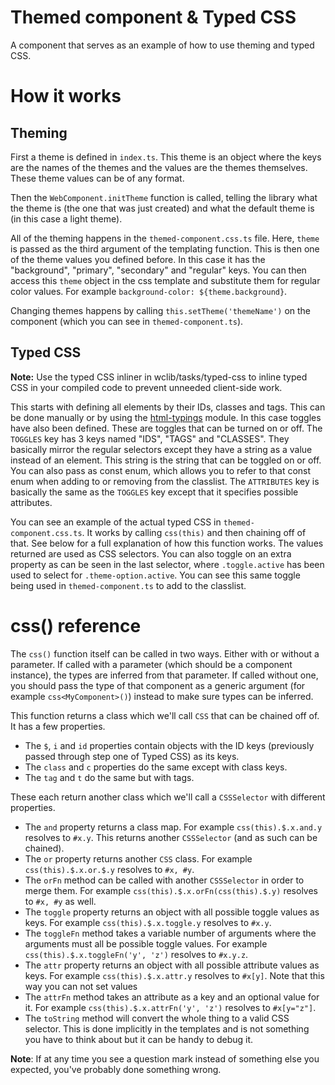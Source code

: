 # Themed component & Typed CSS

A component that serves as an example of how to use theming and typed CSS.

# How it works

## Theming

First a theme is defined in `index.ts`. This theme is an object where the keys are the names of the themes and the values are the themes themselves. These theme values can be of any format.

Then the `WebComponent.initTheme` function is called, telling the library what the theme is (the one that was just created) and what the default theme is (in this case a light theme).

All of the theming happens in the `themed-component.css.ts` file. Here, `theme` is passed as the third argument of the templating function. This is then one of the theme values you defined before. In this case it has the "background", "primary", "secondary" and "regular" keys. You can then access this `theme` object in the css template and substitute them for regular color values. For example `background-color: ${theme.background}`.

Changing themes happens by calling `this.setTheme('themeName')` on the component (which you can see in `themed-component.ts`).

## Typed CSS

**Note:** Use the typed CSS inliner in wclib/tasks/typed-css to inline typed CSS in your compiled code to prevent unneeded client-side work.

This starts with defining all elements by their IDs, classes and tags. This can be done manually or by using the [html-typings](https://github.com/SanderRonde/html-typings) module. In this case toggles have also been defined. These are toggles that can be turned on or off. The `TOGGLES` key has 3 keys named "IDS", "TAGS" and "CLASSES". They basically mirror the regular selectors except they have a string as a value instead of an element. This string is the string that can be toggled on or off. You can also pass as const enum, which allows you to refer to that const enum when adding to or removing from the classlist. The `ATTRIBUTES` key is basically the same as the `TOGGLES` key except that it specifies possible attributes.

You can see an example of the actual typed CSS in `themed-component.css.ts`. It works by calling `css(this)` and then chaining off of that. See below for a full explanation of how this function works. The values returned are used as CSS selectors. You can also toggle on an extra property as can be seen in the last selector, where `.toggle.active` has been used to select for `.theme-option.active`. You can see this same toggle being used in `themed-component.ts` to add to the classlist.

# css() reference

The `css()` function itself can be called in two ways. Either with or without a parameter. If called with a parameter (which should be a component instance), the types are inferred from that parameter. If called without one, you should pass the type of that component as a generic argument (for example `css<MyComponent>()`) instead to make sure types can be inferred.

This function returns a class which we'll call `CSS` that can be chained off of. It has a few properties.
* The `$`, `i` and `id` properties contain objects with the ID keys (previously passed through step one of Typed CSS) as its keys. 
* The `class` and `c` properties do the same except with class keys.
* The `tag` and `t` do the same but with tags.

These each return another class which we'll call a `CSSSelector` with different properties. 
* The `and` property returns a class map. For example `css(this).$.x.and.y` resolves to `#x.y`. This returns another `CSSSelector` (and as such can be chained).
* The `or` property returns another `CSS` class. For example `css(this).$.x.or.$.y` resolves to `#x, #y`.
* The `orFn` method can be called with another `CSSSelector` in order to merge them. For example `css(this).$.x.orFn(css(this).$.y)` resolves to `#x, #y` as well.
* The `toggle` property returns an object with all possible toggle values as keys. For example `css(this).$.x.toggle.y` resolves to `#x.y`.
* The `toggleFn` method takes a variable number of arguments where the arguments must all be possible toggle values. For example `css(this).$.x.toggleFn('y', 'z')` resolves to `#x.y.z`.
* The `attr` property returns an object with all possible attribute values as keys. For example `css(this).$.x.attr.y` resolves to `#x[y]`. Note that this way you can not set values
* The `attrFn` method takes an attribute as a key and an optional value for it. For example `css(this).$.x.attrFn('y', 'z')` resolves to `#x[y="z"]`.
* The `toString` method will convert the whole thing to a valid CSS selector. This is done implicitly in the templates and is not something you have to think about but it can be handy to debug it.

**Note**: If at any time you see a question mark instead of something else you expected, you've probably done something wrong.